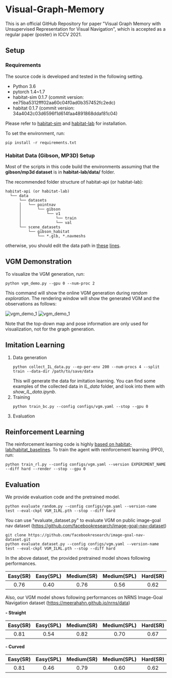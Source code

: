 # Visual-Graph-Memory
This is an official GitHub Repository for paper "Visual Graph Memory with Unsupervised Representation for Visual Navigation", which is accepted as a regular paper (poster) in ICCV 2021.

## Setup
### Requirements
The source code is developed and tested in the following setting. 
- Python 3.6
- pytorch 1.4~1.7
- habitat-sim 0.1.7 (commit version: ee75ba5312fff02aa60c04f0ad0b357452fc2edc)
- habitat 0.1.7 (commit version: 34a4042c03d6596f1d614faa4891868ddaf81c04)

Please refer to [habitat-sim](https://github.com/facebookresearch/habitat-sim.git) and [habitat-lab](https://github.com/facebookresearch/habitat-lab.git) for installation.

To set the environment, run:
```
pip install -r requirements.txt
```


### Habitat Data (Gibson, MP3D) Setup

Most of the scripts in this code build the environments assuming that the **gibson/mp3d dataset** is in **habitat-lab/data/** folder.

The recommended folder structure of habitat-api (or habitat-lab):
```
habitat-api (or habitat-lab)
  └── data
      └── datasets
      │   └── pointnav
      │       └── gibson
      │           └── v1
      │               └── train
      │               └── val
      └── scene_datasets
          └── gibson_habitat
              └── *.glb, *.navmeshs  
```

otherwise, you should edit the data path in [these](https://github.com/rllab-snu/Visual-Graph-Memory/blob/4103038781211ed880894650e7aa7245ea627027/env_utils/make_env_utils.py#L110-L114) [lines](https://github.com/rllab-snu/Visual-Graph-Memory/blob/4103038781211ed880894650e7aa7245ea627027/env_utils/custom_habitat_env.py#L85-L92).

## VGM Demonstration
To visualize the VGM generation, run:
```
python vgm_demo.py --gpu 0 --num-proc 2
```
This command will show the online VGM generation during *random exploration*.
The rendering window will show the generated VGM and the observations as follows:

![vgm_demo_1](docs/vgm_demo_1.gif) ![vgm_demo_1](docs/vgm_demo_2.gif)

Note that the top-down map and pose information are only used for visualization, not for the graph generation. 


## Imitation Learning
1. Data generation
    ```
    python collect_IL_data.py --ep-per-env 200 --num-procs 4 --split train --data-dir /path/to/save/data
    ```
    This will generate the data for imitation learning.
    You can find some examples of the collected data in *IL_data* folder, and look into them with  *show_IL_data.ipynb*.
2. Training
    ```
   python train_bc.py --config configs/vgm.yaml --stop --gpu 0
    ```
3. Evaluation


## Reinforcement Learning
The reinforcement learning code is highly [based on habitat-lab/habitat_baselines](https://github.com/facebookresearch/habitat-lab/tree/master/habitat_baselines).
To train the agent with reinforcement learning (PPO), run:
```
python train_rl.py --config configs/vgm.yaml --version EXPERIMENT_NAME --diff hard --render --stop --gpu 0
```


## Evaluation 

We provide evaluation code and the pretrained model.
```
python evaluate_random.py --config configs/vgm.yaml --version-name test --eval-ckpt VGM_ILRL.pth --stop --diff hard
```

You can use "evaluate_dataset.py" to evaluate VGM on public image-goal nav dataset (https://github.com/facebookresearch/image-goal-nav-dataset)
```
git clone https://github.com/facebookresearch/image-goal-nav-dataset.git
python evaluate_dataset.py --config configs/vgm.yaml --version-name test --eval-ckpt VGM_ILRL.pth --stop --diff hard
```
In the above dataset, the provided pretrained model shows following performances.

| Easy(SR) | Easy(SPL) | Medium(SR) | Medium(SPL) | Hard(SR) | Hard(SPL) | Overall(SR) | Overall(SPL) |
|:--------:|:---------:|:----------:|:-----------:|:--------:|:---------:|:-----------:|:------------:|
|   0.76   |    0.40   |    0.76    |     0.56    |   0.62   |    0.49   |     0.71    |     0.48     |




Also, our VGM model shows following performances on NRNS Image-Goal Navigation dataset (https://meerahahn.github.io/nrns/data)

**- Straight**


| Easy(SR) | Easy(SPL) | Medium(SR) | Medium(SPL) | Hard(SR) | Hard(SPL) | Overall(SR) | Overall(SPL) |
|:--------:|:---------:|:----------:|:-----------:|:--------:|:---------:|:-----------:|:------------:|
|   0.81   |    0.54   |    0.82    |     0.70    |   0.67   |    0.54   |     0.77    |     0.60     |


**- Curved**


| Easy(SR) | Easy(SPL) | Medium(SR) | Medium(SPL) | Hard(SR) | Hard(SPL) | Overall(SR) | Overall(SPL) |
|:--------:|:---------:|:----------:|:-----------:|:--------:|:---------:|:-----------:|:------------:|
|   0.81   |    0.46   |    0.79    |     0.60    |   0.62   |    0.47   |     0.74    |     0.51     |

